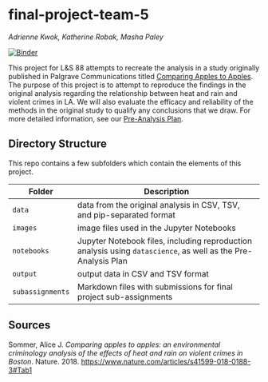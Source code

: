 # final-project-team-5
_Adrienne Kwok, Katherine Robak, Masha Paley_

[![Binder](https://mybinder.org/badge_logo.svg)](https://mybinder.org/v2/gh/ls88-openscienceconnector/final-project-team-5/master)

This project for L&S 88 attempts to recreate the analysis in a study originally published in Palgrave Communications titled [Comparing Apples to Apples](https://www.nature.com/articles/s41599-018-0188-3#Tab1). The purpose of this project is to attempt to reproduce the findings in the original analysis regarding the relationship between heat and rain and violent crimes in LA. We will also evaluate the efficacy and reliability of the methods in the original study to qualify any conclusions that we draw. For more detailed information, see our [Pre-Analysis Plan](notebooks/pre-analysis-plan.ipynb).

## Directory Structure

This repo contains a few subfolders which contain the elements of this project.

| Folder | Description |
|-----|-----|
| `data`  | data from the original analysis in CSV, TSV, and pip-separated format  |
| `images`  | image files used in the Jupyter Notebooks  |
| `notebooks`  | Jupyter Notebook files, including reproduction analysis using `datascience`, as well as the Pre-Analysis Plan  |
| `output`  | output data in CSV and TSV format  |
| `subassignments`  | Markdown files with submissions for final project sub-assignments  |


## Sources

Sommer, Alice J. _Comparing apples to apples: an environmental criminology analysis of the effects of heat and rain on violent crimes in Boston_. Nature. 2018.
https://www.nature.com/articles/s41599-018-0188-3#Tab1
